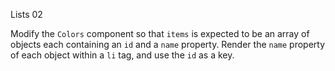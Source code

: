 Lists 02

Modify the `Colors` component so that `items` is expected to be an array of objects each containing an `id` and a `name` property. Render the `name` property of each object within a `li` tag, and use the `id` as a key.
